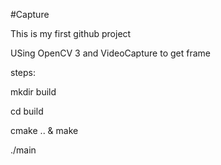 #Capture

This is my first github project

USing OpenCV 3 and VideoCapture to get frame 

steps:

mkdir build

cd build

cmake .. & make

./main
